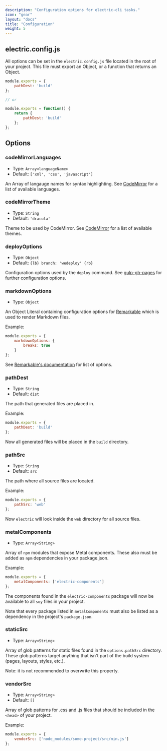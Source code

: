 ```yaml
---
description: "Configuration options for electric-cli tasks."
icon: "gear"
layout: "docs"
title: "Configuration"
weight: 5
---
```


<article id="registering">

## electric.config.js

All options can be set in the `electric.config.js` file located in the root of
your project. This file must export an Object, or a
function that returns an Object.

```javascript
module.exports = {
	pathDest: 'build'
};

// or

module.exports = function() {
	return {
		pathDest: 'build'
	};
};
```

</article>

<article id="options">

## Options

### codeMirrorLanguages

- Type: `Array<languageName>`
- Default: `['xml', 'css', 'javascript']`

An Array of langauge names for syntax highlighting.
See [CodeMirror](https://codemirror.net/mode/index.html) for a list of available
languages.

### codeMirrorTheme

- Type: `String`
- Default: `'dracula'`

Theme to be used by CodeMirror.
See [CodeMirror](https://codemirror.net/demo/theme.html) for a list of available
themes.

### deployOptions

- Type: `Object`
- Default: `{lb} branch: 'wedeploy' {rb}`

Configuration options used by the `deploy` command. See [gulp-gh-pages](https://www.npmjs.com/package/gulp-gh-pages#ghpages-options-) for further configuration options.

### markdownOptions

- Type: `Object`

An Object Literal containing configuration options
for [Remarkable](https://github.com/jonschlinkert/remarkable) which is
used to render Markdown files.

Example:

```javascript
module.exports = {
	markdownOptions: {
		breaks: true
	}
};
```

See [Remarkable's documentation](https://github.com/jonschlinkert/remarkable#options) for
list of options.

### pathDest

- Type: `String`
- Default: `dist`

The path that generated files are placed in.

Example:

```javascript
module.exports = {
	pathDest: 'build'
};
```

Now all generated files will be placed in the `build` directory.

### pathSrc

- Type: `String`
- Default: `src`

The path where all source files are located.

Example:

```javascript
module.exports = {
	pathSrc: 'web'
};
```

Now `electric` will look inside the `web` directory for all source files.

### metalComponents

- Type: `Array<String>`

Array of `npm` modules that expose Metal components. These also must be added
as `npm` dependencies in your package.json.

Example:

```javascript
module.exports = {
	metalComponents: ['electric-components']
};
```

The components found in the `electric-components` package will now be available
to all `soy` files in your project.

Note that every package listed in `metalComponents` must also be listed as a dependency
in the project's `package.json`.

### staticSrc

- Type: `Array<String>`

Array of glob patterns for static files found in the
`options.pathSrc` directory. These glob patterns target anything that isn't
part of the build system (pages, layouts, styles, etc.).

Note: it is not recommended to overwrite this property.

### vendorSrc

- Type: `Array<String>`
- Default: `[]`

Array of glob patterns for .css and .js files that should be included in
the `<head>` of your project.

Example:

```javascript
module.exports = {
	vendorSrc: ['node_modules/some-project/src/min.js']
};
```

</article>
